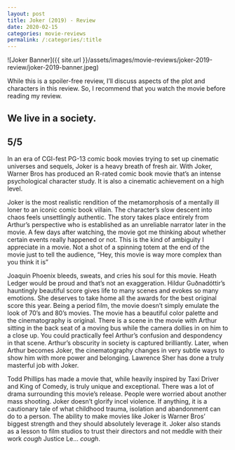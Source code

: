 ```yaml
---
layout: post
title: Joker (2019) - Review
date: 2020-02-15
categories: movie-reviews
permalink: /:categories/:title
---
```


![Joker Banner]({{ site.url }}/assets/images/movie-reviews/joker-2019-review/joker-2019-banner.jpeg)

While this is a spoiler-free review, I’ll discuss aspects of the plot and characters in this review. So, I recommend that you watch the movie before reading my review.

## We live in a society.

## 5/5 

In an era of CGI-fest PG-13 comic book movies trying to set up cinematic universes and sequels, Joker is a heavy breath of fresh air. With Joker, Warner Bros has produced an R-rated comic book movie that’s an intense psychological character study. It is also a cinematic achievement on a high level.

Joker is the most realistic rendition of the metamorphosis of a mentally ill loner to an iconic comic book villain. The character’s slow descent into chaos feels unsettlingly authentic. The story takes place entirely from Arthur’s perspective who is established as an unreliable narrator later in the movie. A few days after watching, the movie got me thinking about whether certain events really happened or not. This is the kind of ambiguity I appreciate in a movie. Not a shot of a spinning totem at the end of the movie just to tell the audience, “Hey, this movie is way more complex than you think it is”

Joaquin Phoenix bleeds, sweats, and cries his soul for this movie. Heath Ledger would be proud and that’s not an exaggeration. Hildur Guðnadóttir’s hauntingly beautiful score gives life to many scenes and evokes so many emotions. She deserves to take home all the awards for the best original score this year. Being a period film, the movie doesn’t simply emulate the look of 70’s and 80’s movies. The movie has a beautiful color palette and the cinematography is original. There is a scene in the movie with Arthur sitting in the back seat of a moving bus while the camera dollies in on him to a close up. You could practically feel Arthur’s confusion and despondency in that scene. Arthur’s obscurity in society is captured brilliantly. Later, when Arthur becomes Joker, the cinematography changes in very subtle ways to show him with more power and belonging. Lawrence Sher has done a truly masterful job with Joker.

Todd Phillips has made a movie that, while heavily inspired by Taxi Driver and King of Comedy, is truly unique and exceptional. There was a lot of drama surrounding this movie’s release. People were worried about another mass shooting. Joker doesn’t glorify incel violence. If anything, it is a cautionary tale of what childhood trauma, isolation and abandonment can do to a person. The ability to make movies like Joker is Warner Bros’ biggest strength and they should absolutely leverage it. Joker also stands as a lesson to film studios to trust their directors and not meddle with their work *cough* Justice Le... *cough*.
